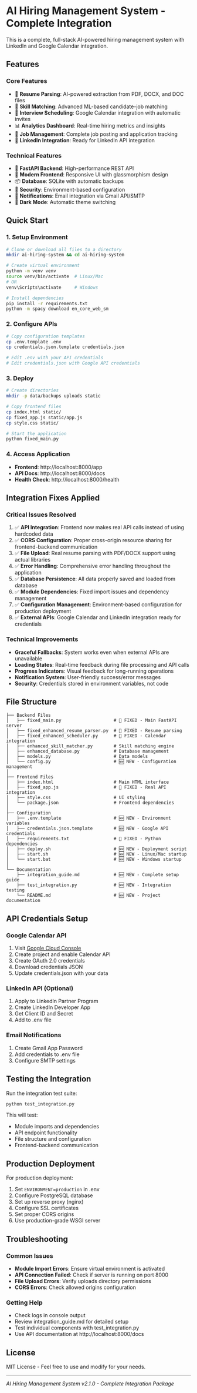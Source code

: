 # AI Hiring Management System - Complete Integration

This is a complete, full-stack AI-powered hiring management system with LinkedIn and Google Calendar integration.

## Features

### Core Features
- 📄 **Resume Parsing**: AI-powered extraction from PDF, DOCX, and DOC files
- 🎯 **Skill Matching**: Advanced ML-based candidate-job matching
- 📅 **Interview Scheduling**: Google Calendar integration with automatic invites  
- 📊 **Analytics Dashboard**: Real-time hiring metrics and insights
- 💼 **Job Management**: Complete job posting and application tracking
- 🔗 **LinkedIn Integration**: Ready for LinkedIn API integration

### Technical Features
- 🚀 **FastAPI Backend**: High-performance REST API
- 🎨 **Modern Frontend**: Responsive UI with glassmorphism design
- 📦 **Database**: SQLite with automatic backups
- 🔐 **Security**: Environment-based configuration
- 📧 **Notifications**: Email integration via Gmail API/SMTP
- 🌙 **Dark Mode**: Automatic theme switching

## Quick Start

### 1. Setup Environment
```bash
# Clone or download all files to a directory
mkdir ai-hiring-system && cd ai-hiring-system

# Create virtual environment
python -m venv venv
source venv/bin/activate  # Linux/Mac
# OR
venv\Scripts\activate     # Windows

# Install dependencies
pip install -r requirements.txt
python -m spacy download en_core_web_sm
```

### 2. Configure APIs
```bash
# Copy configuration templates
cp .env.template .env
cp credentials.json.template credentials.json

# Edit .env with your API credentials
# Edit credentials.json with Google API credentials
```

### 3. Deploy
```bash
# Create directories
mkdir -p data/backups uploads static

# Copy frontend files
cp index.html static/
cp fixed_app.js static/app.js
cp style.css static/

# Start the application
python fixed_main.py
```

### 4. Access Application
- **Frontend**: http://localhost:8000/app
- **API Docs**: http://localhost:8000/docs
- **Health Check**: http://localhost:8000/health

## Integration Fixes Applied

### Critical Issues Resolved
1. ✅ **API Integration**: Frontend now makes real API calls instead of using hardcoded data
2. ✅ **CORS Configuration**: Proper cross-origin resource sharing for frontend-backend communication
3. ✅ **File Upload**: Real resume parsing with PDF/DOCX support using actual libraries
4. ✅ **Error Handling**: Comprehensive error handling throughout the application
5. ✅ **Database Persistence**: All data properly saved and loaded from database
6. ✅ **Module Dependencies**: Fixed import issues and dependency management
7. ✅ **Configuration Management**: Environment-based configuration for production deployment
8. ✅ **External APIs**: Google Calendar and LinkedIn integration ready for credentials

### Technical Improvements
- **Graceful Fallbacks**: System works even when external APIs are unavailable
- **Loading States**: Real-time feedback during file processing and API calls
- **Progress Indicators**: Visual feedback for long-running operations
- **Notification System**: User-friendly success/error messages
- **Security**: Credentials stored in environment variables, not code

## File Structure
```
├── Backend Files
│   ├── fixed_main.py                    # 🔧 FIXED - Main FastAPI server
│   ├── fixed_enhanced_resume_parser.py  # 🔧 FIXED - Resume parsing
│   ├── fixed_enhanced_scheduler.py      # 🔧 FIXED - Calendar integration
│   ├── enhanced_skill_matcher.py        # Skill matching engine
│   ├── enhanced_database.py             # Database management
│   ├── models.py                        # Data models
│   └── config.py                        # 🆕 NEW - Configuration management
│
├── Frontend Files  
│   ├── index.html                       # Main HTML interface
│   ├── fixed_app.js                     # 🔧 FIXED - Real API integration
│   ├── style.css                        # UI styling
│   └── package.json                     # Frontend dependencies
│
├── Configuration
│   ├── .env.template                    # 🆕 NEW - Environment variables
│   ├── credentials.json.template        # 🆕 NEW - Google API credentials
│   ├── requirements.txt                 # 🔧 FIXED - Python dependencies
│   ├── deploy.sh                        # 🆕 NEW - Deployment script
│   ├── start.sh                         # 🆕 NEW - Linux/Mac startup
│   └── start.bat                        # 🆕 NEW - Windows startup
│
└── Documentation
    ├── integration_guide.md             # 🆕 NEW - Complete setup guide
    ├── test_integration.py              # 🆕 NEW - Integration testing
    └── README.md                        # 🆕 NEW - Project documentation
```

## API Credentials Setup

### Google Calendar API
1. Visit [Google Cloud Console](https://console.cloud.google.com/)
2. Create project and enable Calendar API
3. Create OAuth 2.0 credentials
4. Download credentials JSON
5. Update credentials.json with your data

### LinkedIn API (Optional)
1. Apply to LinkedIn Partner Program
2. Create LinkedIn Developer App
3. Get Client ID and Secret
4. Add to .env file

### Email Notifications
1. Create Gmail App Password
2. Add credentials to .env file
3. Configure SMTP settings

## Testing the Integration

Run the integration test suite:
```bash
python test_integration.py
```

This will test:
- Module imports and dependencies
- API endpoint functionality
- File structure and configuration
- Frontend-backend communication

## Production Deployment

For production deployment:
1. Set `ENVIRONMENT=production` in .env
2. Configure PostgreSQL database
3. Set up reverse proxy (nginx)
4. Configure SSL certificates
5. Set proper CORS origins
6. Use production-grade WSGI server

## Troubleshooting

### Common Issues
- **Module Import Errors**: Ensure virtual environment is activated
- **API Connection Failed**: Check if server is running on port 8000
- **File Upload Errors**: Verify uploads directory permissions
- **CORS Errors**: Check allowed origins configuration

### Getting Help
- Check logs in console output
- Review integration_guide.md for detailed setup
- Test individual components with test_integration.py
- Use API documentation at http://localhost:8000/docs

## License
MIT License - Feel free to use and modify for your needs.

---
*AI Hiring Management System v2.1.0 - Complete Integration Package*
